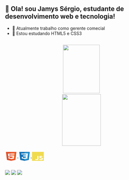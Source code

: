 ##  👋 Ola! sou Jamys Sérgio, estudante de desenvolvimento web e tecnologia!

- 🔭 Atualmente trabalho como gerente comecial
- 🌱 Estou estudando HTML5 e CSS3

##

<div align="center">
  <a href="https://github.com/jamyssergio">
  <img height="160em" width="49%"  src="https://github-readme-stats.vercel.app/api?username=jamyssergio&show_icons=true&theme=dark&include_all_commits=true&count_private=true"/>
  <img  height="170em" width="50.5%"  src="https://github-readme-stats.vercel.app/api/top-langs/?username=jamyssergio&layout=compact&langs_count=7&theme=dark"/>
</div>

<div style="display: inline_block"><br>
  <img align="center" alt="jamys-HTML" height="30" width="40" src="https://raw.githubusercontent.com/devicons/devicon/master/icons/html5/html5-original.svg">
  <img align="center" alt="jamys-CSS" height="30" width="40" src="https://raw.githubusercontent.com/devicons/devicon/master/icons/css3/css3-original.svg">
    <img align="center" alt="jamys-Js" height="30" width="40" src="https://raw.githubusercontent.com/devicons/devicon/master/icons/javascript/javascript-plain.svg">
    
</div>
  
##
  
<div> 
  <a href="https://instagram.com/jamyssergio" target="_blank"><img src="https://img.shields.io/badge/-Instagram-%23E4405F?style=for-the-badge&logo=instagram&logoColor=white" target="_blank"></a>
  <a href = "mailto:jamys2010@gmail.com"><img src="https://img.shields.io/badge/-Gmail-%23333?style=for-the-badge&logo=gmail&logoColor=white" target="_blank"></a>
  <a href="https://br.linkedin.com/in/jamys-sergi-76256094" target="_blank"><img src="https://img.shields.io/badge/-LinkedIn-%230077B5?style=for-the-badge&logo=linkedin&logoColor=white" target="_blank"></a> 
  
</div>
